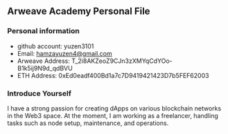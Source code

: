 ## Arweave Academy Personal File

### Personal information

- github account: yuzen3101
- Email: hamzayuzen4@gmail.com
- Arweave Address: T_2i8AKZeoZ9CJn3zXMYqCdYOo-B1k5ij9N9d_qdBVU
- ETH Address: 0xEd0eadf400Bd1a7c7D9419421423D7b5FEF62003

### Introduce Yourself
I have a strong passion for creating dApps on various blockchain networks in the Web3 space. At the moment, I am working as a freelancer, handling tasks such as node setup, maintenance, and operations.
